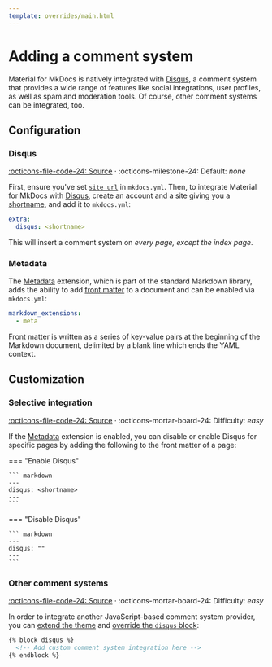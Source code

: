```yaml
---
template: overrides/main.html
---
```


# Adding a comment system

Material for MkDocs is natively integrated with [Disqus][1], a comment system
that provides a wide range of features like social integrations, user profiles,
as well as spam and moderation tools. Of course, other comment systems can be 
integrated, too.

  [1]: https://disqus.com/

## Configuration

### Disqus

[:octicons-file-code-24: Source][2] ·
:octicons-milestone-24: Default: _none_

First, ensure you've set [`site_url`][3] in `mkdocs.yml`. Then, to integrate
Material for MkDocs with [Disqus][1], create an account and a site giving you a
[shortname][4], and add it to `mkdocs.yml`:

``` yaml
extra:
  disqus: <shortname>
```

This will insert a comment system on _every page, except the index page_.

  [2]: https://github.com/squidfunk/mkdocs-material/blob/master/src/partials/integrations/disqus.html
  [3]: https://www.mkdocs.org/user-guide/configuration/#site_url
  [4]: https://help.disqus.com/en/articles/1717111-what-s-a-shortname

### Metadata

The [Metadata][5] extension, which is part of the standard Markdown library,
adds the ability to add [front matter][6] to a document and can be enabled via
`mkdocs.yml`:

``` yaml
markdown_extensions:
  - meta
```

Front matter is written as a series of key-value pairs at the beginning of the
Markdown document, delimited by a blank line which ends the YAML context.

  [5]: https://github.com/squidfunk/mkdocs-material/blob/master/src/base.html
  [6]: https://jekyllrb.com/docs/front-matter/

## Customization

### Selective integration

[:octicons-file-code-24: Source][2] ·
:octicons-mortar-board-24: Difficulty: _easy_

If the [Metadata][7] extension is enabled, you can disable or enable Disqus for
specific pages by adding the following to the front matter of a page:

=== "Enable Disqus"

    ``` markdown
    ---
    disqus: <shortname>
    ---
    ```

=== "Disable Disqus"

    ``` markdown
    ---
    disqus: ""
    ---
    ```

  [7]: #metadata

### Other comment systems

[:octicons-file-code-24: Source][8] ·
:octicons-mortar-board-24: Difficulty: _easy_

In order to integrate another JavaScript-based comment system provider, you can
[extend the theme][9] and [override the `disqus` block][10]:

``` html
{% block disqus %}
  <!-- Add custom comment system integration here -->
{% endblock %}
```

  [8]: https://github.com/squidfunk/mkdocs-material/blob/master/src/base.html#L340-342
  [9]: ../customization.md#extending-the-theme
  [10]: ../customization.md#overriding-blocks
